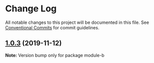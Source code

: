 # Change Log

All notable changes to this project will be documented in this file.
See [Conventional Commits](https://conventionalcommits.org) for commit guidelines.

## [1.0.3](https://github.com/binglingwy/lerna-test-new/compare/v1.0.2...v1.0.3) (2019-11-12)

**Note:** Version bump only for package module-b
